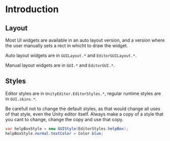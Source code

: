 # Introduction

## Layout
Most UI widgets are available in an auto layout version, and a version where the user manually sets a rect in whicht to draw the widget.

Auto layout widgets are in `GUILayout.*` and `EditorGUILayout.*`.

Manual layout widgets are in `GUI.*` and `EditorGUI.*`.

## Styles
Editor styles are in `UnityEditor.EditorStyles.*`, regular runtime styles are in `GUI.skins.*`.

Be carefull not to change the default styles, as that would change all uses of that style, even the Unity editor itself. Always make a copy of a style that you cant to change, change the copy and use that copy.

```csharp
var helpBoxStyle = new GUIStyle(EditorStyles.helpBox);
helpBoxStyle.normal.textColor = Color.blue;
```